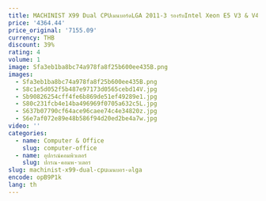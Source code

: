 ```yaml
---
title: MACHINIST X99 Dual CPUเมนบอร์ดLGA 2011-3 รองรับIntel Xeon E5 V3 & V4 DDR4 RAMหน่วยความจําแปดช่องX99 D8 MAX
price: '4364.44'
price_original: '7155.09'
currency: THB
discount: 39%
rating: 4
volume: 1
image: Sfa3eb1ba8bc74a978fa8f25b600ee435B.png
images:
  - Sfa3eb1ba8bc74a978fa8f25b600ee435B.png
  - S8c1e5d052f5b487e97173d0565cebd14V.jpg
  - Sb90826254cff4fe6b869de51ef49289e1.jpg
  - S80c231fcb4e14ba496969f0705a632c5L.jpg
  - S637b07790cf64ace96caee74c4e34820z.jpg
  - S6e7af072e89e48b586f94d20ed2be4a7w.jpg
video: ''
categories:
  - name: Computer & Office
    slug: computer-office
  - name: อุปกรณ์คอมพิวเตอร์
    slug: ปกรณ-คอมพ-วเตอร
slug: machinist-x99-dual-cpuเมนบอร-ดlga
encode: opB9P1k
lang: th
---
```

  